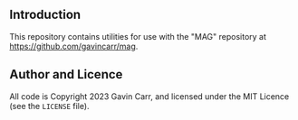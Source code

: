 
Introduction
------------

This repository contains utilities for use with the "MAG"
repository at https://github.com/gavincarr/mag.

Author and Licence
------------------

All code is Copyright 2023 Gavin Carr, and licensed under the
MIT Licence (see the `LICENSE` file).

